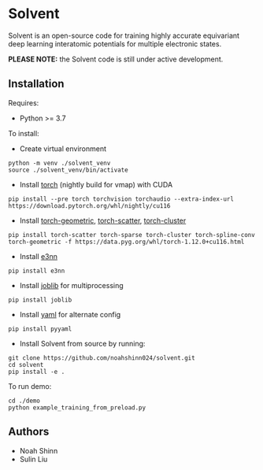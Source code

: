 # Solvent
Solvent is an open-source code for training highly accurate equivariant deep learning interatomic potentials for multiple electronic states.

**PLEASE NOTE:** the Solvent code is still under active development.

## Installation
Requires:
- Python >= 3.7

To install:
  * Create virtual environment
  ```
  python -m venv ./solvent_venv
  source ./solvent_venv/bin/activate
  ```
  * Install [torch](https://pytorch.org/) (nightly build for vmap) with CUDA
  ```
  pip install --pre torch torchvision torchaudio --extra-index-url https://download.pytorch.org/whl/nightly/cu116
  ```
  * Install [torch-geometric](https://pytorch-geometric.readthedocs.io/en/latest/notes/installation.html), [torch-scatter](https://pytorch-geometric.readthedocs.io/en/latest/notes/installation.html), [torch-cluster](https://pytorch-geometric.readthedocs.io/en/latest/notes/installation.html)
  ```
  pip install torch-scatter torch-sparse torch-cluster torch-spline-conv torch-geometric -f https://data.pyg.org/whl/torch-1.12.0+cu116.html
  ```
  * Install [e3nn](https://e3nn.org/)
  ```
  pip install e3nn
  ```
  * Install [joblib](https://joblib.readthedocs.io/en/latest/installing.html) for multiprocessing
  ```
  pip install joblib
  ```
  * Install [yaml](https://pypi.org/project/PyYAML/) for alternate config
  ```
  pip install pyyaml
  ```
  * Install Solvent from source by running:
  ```
  git clone https://github.com/noahshinn024/solvent.git
  cd solvent
  pip install -e .
  ```

To run demo:
  ```
  cd ./demo
  python example_training_from_preload.py
  ```

## Authors
* Noah Shinn
* Sulin Liu 

